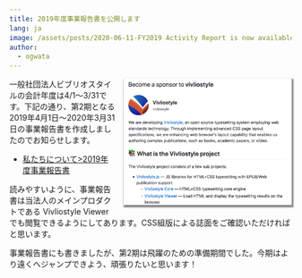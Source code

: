```yaml
---
title: 2019年度事業報告書を公開します
lang: ja
image: /assets/posts/2020-06-11-FY2019 Activity Report is now available/FY2019 Activity Report-ja.png
author:
  - ogwata
---
```

<div style="float: right; margin: 0 0 1em 1em;"><a href="https://github.com/sponsors/vivliostyle"><img src="/assets/posts/2020-04-29-become-a-sponsor-to-vivliostyle-via-github-sponsors/gitHub-sponsors.png" alt="Become a sponsor to vivliostyle" style="width: 300px; box-shadow: 1px 2px 2.5px 1.5px grey;" /></a></div>

一般社団法人ビブリオスタイルの会計年度は4/1〜3/31です。下記の通り、第2期となる2019年4月1日〜2020年3月31日の事業報告書を作成しましたのでお知らせします。

- [私たちについて>2019年度事業報告書](https://vivliostyle.org/ja/about-us/#FY2019%20Activity%20Report)

読みやすいように、事業報告書は当法人のメインプロダクトである Vivliostyle Viewer でも閲覧できるようにしてあります。CSS組版による誌面をご確認いただければと思います。

事業報告書にも書きましたが、第2期は飛躍のための準備期間でした。今期はより遠くへジャンプできよう、頑張りたいと思います！
